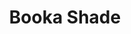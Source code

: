 ---
title: Booka Shade
categories:
- radio
- digital
- press
tags:
- artist
position: 2
image:
is-featured:
is-front:
website: https://www.bookashade.com
facebook: https://facebook.com/bookashade
twitter: https://twitter.com/bookashade
instagram: https://instagram.com/bookashade
spotify: https://open.spotify.com/artist/2vUbOx0zj57h8lbQK4dYaM
soundcloud: https://soundcloud.com/booka-shade
youtube: https://www.youtube.com/user/BookaShadeOfficial
apple: https://itunes.apple.com/gb/artist/booka-shade/id129902516
layout: client
---